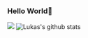 ### Hello World👋
<p align="left">
   <img align="center; width: %50;" src="https://github-readme-stats.vercel.app/api/top-langs/?username=luskasouza&theme=radical&hile_langs_below=1&layout=compact"/>
 	 <img align="center; width: %50;" src="https://github-readme-stats.vercel.app/api?username=luskasouza&show_icons=true&theme=radical&line_height=20" alt="Lukas's github stats"/>
    
</p>
<link rel="stylesheet" href="https://cdn.jsdelivr.net/gh/devicons/devicon@v2.15.1/devicon.min.css">
<table style="visibility: collapse;">
   <tr>
      <td><img style="width: 40px;" src="https://cdn.jsdelivr.net/gh/devicons/devicon/icons/javascript/javascript-original.svg" /></td>
      <td><img style="width: 40px;" src="https://cdn.jsdelivr.net/gh/devicons/devicon/icons/php/php-original.svg"/></td>
      <td><img style="width: 40px;" src="https://cdn.jsdelivr.net/gh/devicons/devicon/icons/python/python-original.svg"/></td>
      <td><img style="width: 40px;" src="https://cdn.jsdelivr.net/gh/devicons/devicon/icons/typescript/typescript-original.svg" /></td>
   </tr>
</table>
